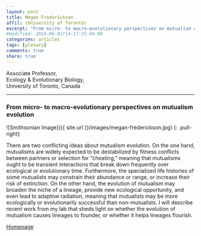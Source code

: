 ```yaml
---
layout: post
title: Megan Frederickson
affil: (University of Toronto)
excerpt: "From micro- to macro-evolutionary perspectives on mutualism evolution"
#modified: 2016-06-01T14:17:25-04:00
categories: articles
tags: [plenary]
comments: true
share: true
---
```


Associate Professor,  
Ecology & Evolutionary Biology,  
University of Toronto, Canada  

---

### From micro- to macro-evolutionary perspectives on mutualism evolution

<!-- Lorem ipsum dolor sit amet, test link adipiscing elit. **This is strong**. Nullam dignissim convallis est. Quisque aliquam. -->

![Smithsonian Image]({{ site.url }}/images/megan-frederickson.jpg)
{: .pull-right}


There are two conflicting ideas about mutualism evolution. On the one hand, mutualisms are widely expected to be destabilized by fitness conflicts between partners or selection for “cheating,” meaning that mutualisms ought to be transient interactions that break down frequently over ecological or evolutionary time. Furthermore, the specialized life histories of some mutualists may constrain their abundance or range, or increase their risk of extinction. On the other hand, the evolution of mutualism may broaden the niche of a lineage, provide new ecological opportunity, and even lead to adaptive radiation, meaning that mutualists may be more ecologically or evolutionarily successful than non-mutualists. I will describe recent work from my lab that sheds light on whether the evolution of mutualism causes lineages to founder, or whether it helps lineages flourish.
<!-- *This is emphasized*. Donec faucibus. Nunc iaculis suscipit dui. 53 = 125. Water is H<sub>2</sub>O. Nam sit amet sem. Aliquam libero nisi, imperdiet at, tincidunt nec, gravida vehicula, nisl. The New York Times <cite>(That’s a citation)</cite>. <u>Underline</u>. Maecenas ornare tortor. Donec sed tellus eget sapien fringilla nonummy. Mauris a ante. Suspendisse quam sem, consequat at, commodo vitae, feugiat in, nunc. Morbi imperdiet augue quis tellus.

HTML and <abbr title="cascading stylesheets">CSS<abbr> are our tools. Mauris a ante. Suspendisse quam sem, consequat at, commodo vitae, feugiat in, nunc. Morbi imperdiet augue quis tellus. Praesent mattis, massa quis luctus fermentum, turpis mi volutpat justo, eu volutpat enim diam eget metus.


## Buttons -->

<div markdown="0"><a href="http://mutualism.ca" class="btn">Homepage</a></div>
